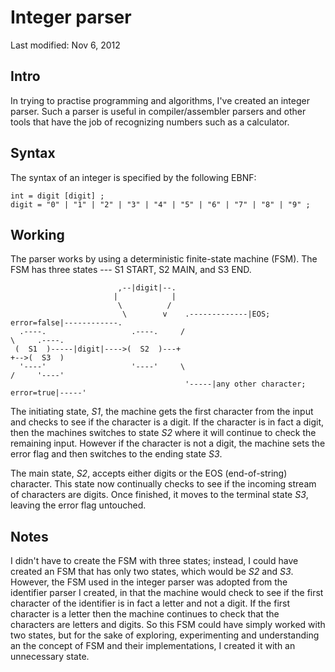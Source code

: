 # Integer parser

Last modified: Nov 6, 2012

## Intro

In trying to practise programming and algorithms, I've created an integer parser. Such a parser is useful in compiler/assembler parsers and other tools that have the job of recognizing numbers such as a calculator.

## Syntax

The syntax of an integer is specified by the following EBNF:

```
int = digit [digit] ;
digit = "0" | "1" | "2" | "3" | "4" | "5" | "6" | "7" | "8" | "9" ;
```

## Working

The parser works by using a deterministic finite-state machine (FSM). The FSM has three states --- S1 START, S2 MAIN, and S3 END.

```
                        ,--|digit|--.
                       |            |
                        \          /
                         \        v    .-------------|EOS; error=false|------------.
  .----.                   .----.     /                                             \     .----.
 (  S1  )-----|digit|---->(  S2  )---+                                               +-->(  S3  )
  '----'                   '----'     \                                             /     '----'
                                       '-----|any other character; error=true|-----'

```

The initiating state, *S1*, the machine gets the first character from the input and checks to see if the character is a digit. If the character is in fact a digit, then the machines switches to state *S2* where it will continue to check the remaining input. However if the character is not a digit, the machine sets the error flag and then switches to the ending state *S3*.

The main state, *S2*, accepts either digits or the EOS (end-of-string) character. This state now continually checks to see if the incoming stream of characters are digits. Once finished, it moves to the terminal state *S3*, leaving the error flag untouched.

## Notes

I didn't have to create the FSM with three states; instead, I could have created an FSM that has only two states, which would be *S2* and *S3*. However, the FSM used in the integer parser was adopted from the identifier parser I created, in that the machine would check to see if the first character of the identifier is in fact a letter and not a digit. If the first character is a letter then the machine continues to check that the characters are letters and digits. So this FSM could have simply worked with two states, but for the sake of exploring, experimenting and understanding an the concept of FSM and their implementations, I created it with an unnecessary state.
